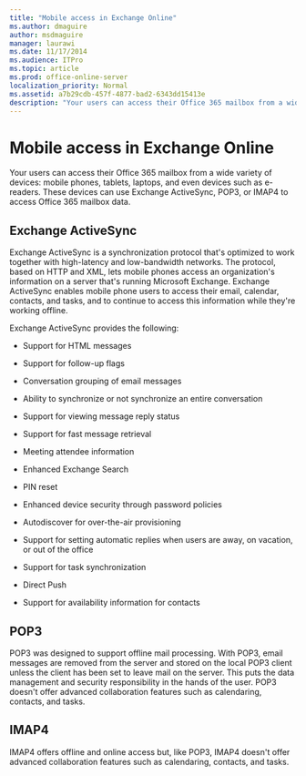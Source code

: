 ```yaml
---
title: "Mobile access in Exchange Online"
ms.author: dmaguire
author: msdmaguire
manager: laurawi
ms.date: 11/17/2014
ms.audience: ITPro
ms.topic: article
ms.prod: office-online-server
localization_priority: Normal
ms.assetid: a7b29cdb-457f-4877-bad2-6343dd15413e
description: "Your users can access their Office 365 mailbox from a wide variety of devices: mobile phones, tablets, laptops, and even devices such as e-readers. These devices can use Exchange ActiveSync, POP3, or IMAP4 to access Office 365 mailbox data."
---
```


# Mobile access in Exchange Online

Your users can access their Office 365 mailbox from a wide variety of devices: mobile phones, tablets, laptops, and even devices such as e-readers. These devices can use Exchange ActiveSync, POP3, or IMAP4 to access Office 365 mailbox data. 
  
## Exchange ActiveSync

Exchange ActiveSync is a synchronization protocol that's optimized to work together with high-latency and low-bandwidth networks. The protocol, based on HTTP and XML, lets mobile phones access an organization's information on a server that's running Microsoft Exchange. Exchange ActiveSync enables mobile phone users to access their email, calendar, contacts, and tasks, and to continue to access this information while they're working offline. 
  
Exchange ActiveSync provides the following:
  
- Support for HTML messages
    
- Support for follow-up flags
    
- Conversation grouping of email messages
    
- Ability to synchronize or not synchronize an entire conversation
    
- Support for viewing message reply status
    
- Support for fast message retrieval
    
- Meeting attendee information
    
- Enhanced Exchange Search
    
- PIN reset
    
- Enhanced device security through password policies
    
- Autodiscover for over-the-air provisioning
    
- Support for setting automatic replies when users are away, on vacation, or out of the office
    
- Support for task synchronization
    
- Direct Push
    
- Support for availability information for contacts
    
## POP3

POP3 was designed to support offline mail processing. With POP3, email messages are removed from the server and stored on the local POP3 client unless the client has been set to leave mail on the server. This puts the data management and security responsibility in the hands of the user. POP3 doesn't offer advanced collaboration features such as calendaring, contacts, and tasks.
  
## IMAP4

IMAP4 offers offline and online access but, like POP3, IMAP4 doesn't offer advanced collaboration features such as calendaring, contacts, and tasks.
  

